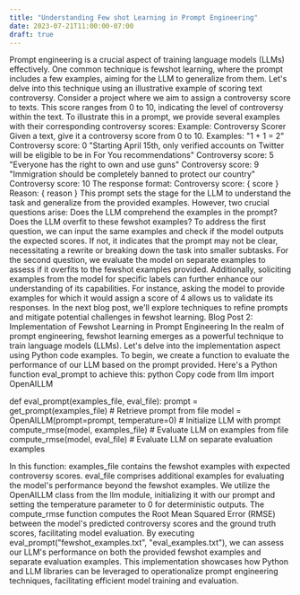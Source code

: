```yaml
---
title: "Understanding Few shot Learning in Prompt Engineering"
date: 2023-07-21T11:00:00-07:00
draft: true
---
```


Prompt engineering is a crucial aspect of training language models (LLMs) effectively. One common technique is fewshot learning, where the prompt includes a few examples, aiming for the LLM to generalize from them. Let's delve into this technique using an illustrative example of scoring text controversy.
Consider a project where we aim to assign a controversy score to texts. This score ranges from 0 to 10, indicating the level of controversy within the text. To illustrate this in a prompt, we provide several examples with their corresponding controversy scores:
Example: Controversy Scorer
Given a text, give it a controversy score from 0 to 10.
Examples:
"1 + 1 = 2"
Controversy score: 0
"Starting April 15th, only verified accounts on Twitter will be eligible to be in For You recommendations"
Controversy score: 5
"Everyone has the right to own and use guns"
Controversy score: 9
"Immigration should be completely banned to protect our country"
Controversy score: 10
The response format:
Controversy score: { score }
Reason: { reason }
This prompt sets the stage for the LLM to understand the task and generalize from the provided examples. However, two crucial questions arise:
Does the LLM comprehend the examples in the prompt?
Does the LLM overfit to these fewshot examples?
To address the first question, we can input the same examples and check if the model outputs the expected scores. If not, it indicates that the prompt may not be clear, necessitating a rewrite or breaking down the task into smaller subtasks.
For the second question, we evaluate the model on separate examples to assess if it overfits to the fewshot examples provided.
Additionally, soliciting examples from the model for specific labels can further enhance our understanding of its capabilities. For instance, asking the model to provide examples for which it would assign a score of 4 allows us to validate its responses.
In the next blog post, we'll explore techniques to refine prompts and mitigate potential challenges in fewshot learning.
Blog Post 2: Implementation of Fewshot Learning in Prompt Engineering
In the realm of prompt engineering, fewshot learning emerges as a powerful technique to train language models (LLMs). Let's delve into the implementation aspect using Python code examples.
To begin, we create a function to evaluate the performance of our LLM based on the prompt provided. Here's a Python function eval_prompt to achieve this:
python
Copy code
from llm import OpenAILLM


def eval_prompt(examples_file, eval_file):
 prompt = get_prompt(examples_file) # Retrieve prompt from file
 model = OpenAILLM(prompt=prompt, temperature=0) # Initialize LLM with prompt
 compute_rmse(model, examples_file) # Evaluate LLM on examples from file
 compute_rmse(model, eval_file) # Evaluate LLM on separate evaluation examples


In this function:
examples_file contains the fewshot examples with expected controversy scores.
eval_file comprises additional examples for evaluating the model's performance beyond the fewshot examples.
We utilize the OpenAILLM class from the llm module, initializing it with our prompt and setting the temperature parameter to 0 for deterministic outputs.
The compute_rmse function computes the Root Mean Squared Error (RMSE) between the model's predicted controversy scores and the ground truth scores, facilitating model evaluation.
By executing eval_prompt("fewshot_examples.txt", "eval_examples.txt"), we can assess our LLM's performance on both the provided fewshot examples and separate evaluation examples.
This implementation showcases how Python and LLM libraries can be leveraged to operationalize prompt engineering techniques, facilitating efficient model training and evaluation.



